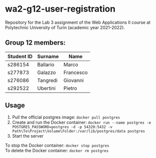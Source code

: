 # wa2-g12-user-registration

Repository for the Lab 3 assignment of the Web Applications II course at Polytechnic University of Turin (academic year 2021-2022).

## Group 12 members:
| Student ID | Surname | Name |
| --- | --- | --- |
| s286154 | Ballario | Marco |
| s277873 | Galazzo | Francesco |
| s276086 | Tangredi | Giovanni |
| s292522 | Ubertini | Pietro |

## Usage

1. Pull the official postgres image:
```docker pull postgres```
2. Create and run the Docker container:
```docker run --name postgres -e POSTGRES_PASSWORD=postgres -d -p 54320:5432 -v Path\To\Project\Volume\Folder:/var/lib/postgres/data postgres```
3. Start the server

To stop the Docker container:
```docker stop postgres```</br>
To delete the Docker container:
```docker rm postgres```